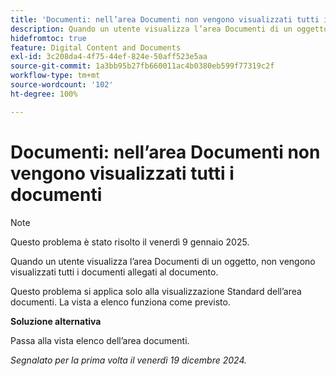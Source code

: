 ```yaml
---
title: 'Documenti: nell’area Documenti non vengono visualizzati tutti i documenti'
description: Quando un utente visualizza l’area Documenti di un oggetto, non vengono visualizzati tutti i documenti allegati al documento. È disponibile una soluzione alternativa.
hidefromtoc: true
feature: Digital Content and Documents
exl-id: 3c208da4-4f75-44ef-824e-50aff523e5aa
source-git-commit: 1a3bb95b27fb660011ac4b0380eb599f77319c2f
workflow-type: tm+mt
source-wordcount: '102'
ht-degree: 100%

---
```


# Documenti: nell’area Documenti non vengono visualizzati tutti i documenti

>[!NOTE]
>
>Questo problema è stato risolto il venerdì 9 gennaio 2025.

Quando un utente visualizza l’area Documenti di un oggetto, non vengono visualizzati tutti i documenti allegati al documento.

Questo problema si applica solo alla visualizzazione Standard dell’area documenti. La vista a elenco funziona come previsto.

**Soluzione alternativa**

Passa alla vista elenco dell’area documenti.

_Segnalato per la prima volta il venerdì 19 dicembre 2024._
